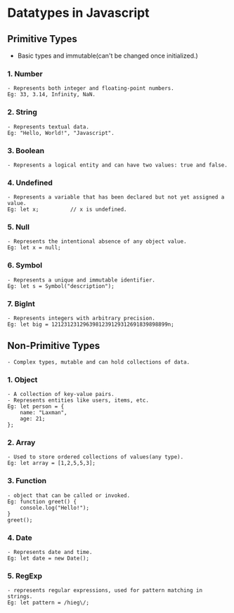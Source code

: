 # Datatypes in Javascript

## Primitive Types
- Basic types and immutable(can't be changed once initialized.)

### 1. Number
    - Represents both integer and floating-point numbers.
    Eg: 33, 3.14, Infinity, NaN.

### 2. String
    - Represents textual data.
    Eg: "Hello, World!", "Javascript".

### 3. Boolean
    - Represents a logical entity and can have two values: true and false.

### 4. Undefined
    - Represents a variable that has been declared but not yet assigned a value.
    Eg: let x;          // x is undefined.

### 5. Null
    - Represents the intentional absence of any object value.
    Eg: let x = null;

### 6. Symbol
    - Represents a unique and immutable identifier.
    Eg: let s = Symbol("description");

### 7. BigInt
    - Represents integers with arbitrary precision.
    Eg: let big = 1212312312963981239129312691839898899n;

## Non-Primitive Types
    - Complex types, mutable and can hold collections of data.

### 1. Object
    - A collection of key-value pairs.
    - Represents entities like users, items, etc.
    Eg: let person = {
        name: "Laxman",
        age: 21;
    };

### 2. Array
    - Used to store ordered collections of values(any type).
    Eg: let array = [1,2,5,5,3];

### 3. Function
    - object that can be called or invoked.
    Eg: function greet() {
        console.log("Hello!");
    }
    greet();

### 4. Date
    - Represents date and time.
    Eg: let date = new Date();

### 5. RegExp
    - represents regular expressions, used for pattern matching in strings.
    Eg: let pattern = /hieg\/;
